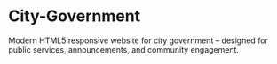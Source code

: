 # City-Government
Modern HTML5 responsive website for city government – designed for public services, announcements, and community engagement.
